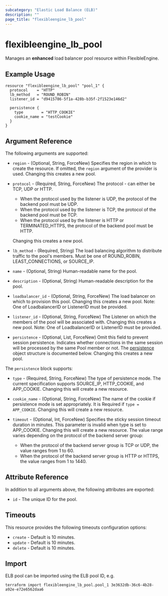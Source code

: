 ```yaml
---
subcategory: "Elastic Load Balance (ELB)"
description: ""
page_title: "flexibleengine_lb_pool"
---
```


# flexibleengine_lb_pool

Manages an **enhanced** load balancer pool resource within FlexibleEngine.

## Example Usage

```hcl
resource "flexibleengine_lb_pool" "pool_1" {
  protocol    = "HTTP"
  lb_method   = "ROUND_ROBIN"
  listener_id = "d9415786-5f1a-428b-b35f-2f1523e146d2"

  persistence {
    type        = "HTTP_COOKIE"
    cookie_name = "testCookie"
  }
}
```

## Argument Reference

The following arguments are supported:

* `region` - (Optional, String, ForceNew) Specifies the region in which to create the resource.
  If omitted, the `region` argument of the provider is used. Changing this creates a new pool.

* `protocol` - (Required, String, ForceNew) The protocol - can either be TCP, UDP or HTTP.

  + When the protocol used by the listener is UDP, the protocol of the backend pool must be UDP.
  + When the protocol used by the listener is TCP, the protocol of the backend pool must be TCP.
  + When the protocol used by the listener is HTTP or TERMINATED_HTTPS, the protocol of the backend pool must be HTTP.

  Changing this creates a new pool.

* `lb_method` - (Required, String) The load balancing algorithm to
  distribute traffic to the pool's members. Must be one of
  ROUND_ROBIN, LEAST_CONNECTIONS, or SOURCE_IP.

* `name` - (Optional, String) Human-readable name for the pool.

* `description` - (Optional, String) Human-readable description for the pool.

* `loadbalancer_id` - (Optional, String, ForceNew) The load balancer on which to provision this
  pool. Changing this creates a new pool.
  Note: One of LoadbalancerID or ListenerID must be provided.

* `listener_id` - (Optional, String, ForceNew) The Listener on which the members of the pool
  will be associated with. Changing this creates a new pool.
  Note: One of LoadbalancerID or ListenerID must be provided.

* `persistence` - (Optional, List, ForceNew) Omit this field to prevent session persistence. Indicates
  whether connections in the same session will be processed by the same Pool member or not.
  The [persistence](#lb_persistence) object structure is documented below.
  Changing this creates a new pool.

<a name="lb_persistence"></a>
The `persistence` block supports:

* `type` - (Required, String, ForceNew) The type of persistence mode. The current specification
  supports SOURCE_IP, HTTP_COOKIE, and APP_COOKIE. Changing this will create a new resource.

* `cookie_name` - (Optional, String, ForceNew) The name of the cookie if persistence mode is set
  appropriately. It is Required if `type = APP_COOKIE`. Changing this will create a new resource.

* `timeout` - (Optional, Int, ForceNew) Specifies the sticky session timeout duration in minutes. This parameter is
  invalid when type is set to APP_COOKIE. Changing this will create a new resource.
  The value range varies depending on the protocol of the backend server group:

  + When the protocol of the backend server group is TCP or UDP, the value ranges from 1 to 60.
  + When the protocol of the backend server group is HTTP or HTTPS, the value ranges from 1 to 1440.

## Attribute Reference

In addition to all arguments above, the following attributes are exported:

* `id` - The unique ID for the pool.

## Timeouts

This resource provides the following timeouts configuration options:

* `create` - Default is 10 minutes.
* `update` - Default is 10 minutes.
* `delete` - Default is 10 minutes.

## Import

ELB pool can be imported using the ELB pool ID, e.g.

```shell
terraform import flexibleengine_lb_pool.pool_1 3e3632db-36c6-4b28-a92e-e72e6562daa6
```
